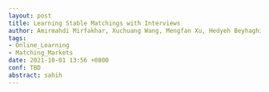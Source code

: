 ```yaml
---
layout: post
title: Learning Stable Matchings with Interviews
author: Amirmahdi Mirfakhar, Xuchuang Wang, Mengfan Xu, Hedyeh Beyhaghi, Mohammad Hajiesmaili 
tags:
- Online_Learning
- Matching_Markets
date: 2021-10-01 13:56 +0800
conf: TBD
abstract: sahih
---
```

